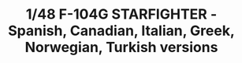 ---
layout: product
title: "1/48 F-104G STARFIGHTER - Spanish, Canadian, Italian, Greek, Norwegian, Turkish versions"
price: "6200" 
desc: "Maketa"
img_path: "/assets/img/AMIG8504.webp"
brand: "N/A"
available: false
special_offer: false
new: true
soon: false
cat: "010000"
subcat: "011400"
subsubcat: "0N/A"
sifra: "AMIG8504"
popular: false
spec: false
---